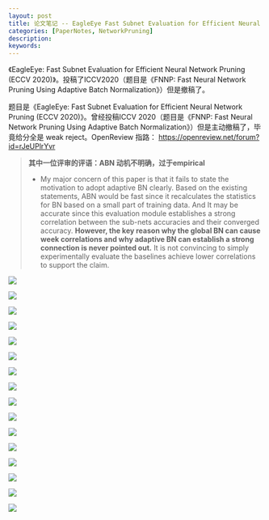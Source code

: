 ```yaml
---
layout: post
title: 论文笔记 -- EagleEye Fast Subnet Evaluation for Efficient Neural Network Pruning
categories: [PaperNotes, NetworkPruning]
description: 
keywords: 
---
```


《EagleEye: Fast Subnet Evaluation for Efficient Neural Network Pruning (ECCV 2020)》。投稿了ICCV2020（题目是《FNNP: Fast Neural Network Pruning Using Adaptive Batch Normalization》）但是撤稿了。

题目是《EagleEye: Fast Subnet Evaluation for Efficient Neural Network Pruning (ECCV 2020)》。曾经投稿ICCV 2020（题目是《FNNP: Fast Neural Network Pruning Using Adaptive Batch Normalization》）但是主动撤稿了，毕竟给分全是 weak reject。OpenReview 指路： https://openreview.net/forum?id=rJeUPlrYvr 

> **其中一位评审的评语：ABN 动机不明确，过于empirical**
>
> - My major concern of this paper is that it fails to state the motivation to adopt adaptive BN clearly. Based on the existing statements, ABN would be fast since it recalculates the statistics for BN based on a small part of training data. And It may be accurate since this evaluation module establishes a strong correlation between the sub-nets accuracies and their converged accuracy. **However, the key reason why the global BN can cause week correlations and why adaptive BN can establish a strong connection is never pointed out.** It is not convincing to simply experimentally evaluate the baselines achieve lower correlations to support the claim.   



![](/images/ECCV2020_EagleEye_Fast_Subnet_Evaluation_for_Efficient_Neural_Network_Pruning/ECCV2020_EagleEye_Fast_Subnet_Evaluation_for_Efficient_Neural_Network_Pruning-01.png)



![](/images/ECCV2020_EagleEye_Fast_Subnet_Evaluation_for_Efficient_Neural_Network_Pruning/ECCV2020_EagleEye_Fast_Subnet_Evaluation_for_Efficient_Neural_Network_Pruning-02.png)





![](/images/ECCV2020_EagleEye_Fast_Subnet_Evaluation_for_Efficient_Neural_Network_Pruning/ECCV2020_EagleEye_Fast_Subnet_Evaluation_for_Efficient_Neural_Network_Pruning-03.png)





![](/images/ECCV2020_EagleEye_Fast_Subnet_Evaluation_for_Efficient_Neural_Network_Pruning/ECCV2020_EagleEye_Fast_Subnet_Evaluation_for_Efficient_Neural_Network_Pruning-04.png)





![](/images/ECCV2020_EagleEye_Fast_Subnet_Evaluation_for_Efficient_Neural_Network_Pruning/ECCV2020_EagleEye_Fast_Subnet_Evaluation_for_Efficient_Neural_Network_Pruning-05.png)





![](/images/ECCV2020_EagleEye_Fast_Subnet_Evaluation_for_Efficient_Neural_Network_Pruning/ECCV2020_EagleEye_Fast_Subnet_Evaluation_for_Efficient_Neural_Network_Pruning-06.png)





![](/images/ECCV2020_EagleEye_Fast_Subnet_Evaluation_for_Efficient_Neural_Network_Pruning/ECCV2020_EagleEye_Fast_Subnet_Evaluation_for_Efficient_Neural_Network_Pruning-07.png)





![](/images/ECCV2020_EagleEye_Fast_Subnet_Evaluation_for_Efficient_Neural_Network_Pruning/ECCV2020_EagleEye_Fast_Subnet_Evaluation_for_Efficient_Neural_Network_Pruning-08.png)





![](/images/ECCV2020_EagleEye_Fast_Subnet_Evaluation_for_Efficient_Neural_Network_Pruning/ECCV2020_EagleEye_Fast_Subnet_Evaluation_for_Efficient_Neural_Network_Pruning-09.png)





![](/images/ECCV2020_EagleEye_Fast_Subnet_Evaluation_for_Efficient_Neural_Network_Pruning/ECCV2020_EagleEye_Fast_Subnet_Evaluation_for_Efficient_Neural_Network_Pruning-10.png)





![](/images/ECCV2020_EagleEye_Fast_Subnet_Evaluation_for_Efficient_Neural_Network_Pruning/ECCV2020_EagleEye_Fast_Subnet_Evaluation_for_Efficient_Neural_Network_Pruning-11.png)





![](/images/ECCV2020_EagleEye_Fast_Subnet_Evaluation_for_Efficient_Neural_Network_Pruning/ECCV2020_EagleEye_Fast_Subnet_Evaluation_for_Efficient_Neural_Network_Pruning-12.png)





![](/images/ECCV2020_EagleEye_Fast_Subnet_Evaluation_for_Efficient_Neural_Network_Pruning/ECCV2020_EagleEye_Fast_Subnet_Evaluation_for_Efficient_Neural_Network_Pruning-13.png)





![](/images/ECCV2020_EagleEye_Fast_Subnet_Evaluation_for_Efficient_Neural_Network_Pruning/ECCV2020_EagleEye_Fast_Subnet_Evaluation_for_Efficient_Neural_Network_Pruning-14.png)





![](/images/ECCV2020_EagleEye_Fast_Subnet_Evaluation_for_Efficient_Neural_Network_Pruning/ECCV2020_EagleEye_Fast_Subnet_Evaluation_for_Efficient_Neural_Network_Pruning-15.png)





![](/images/ECCV2020_EagleEye_Fast_Subnet_Evaluation_for_Efficient_Neural_Network_Pruning/ECCV2020_EagleEye_Fast_Subnet_Evaluation_for_Efficient_Neural_Network_Pruning-16.png)